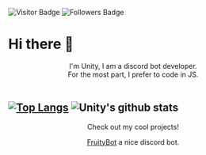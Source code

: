 ![Visitor Badge](https://visitor-badge.laobi.icu/badge?page_id=UnityLxthel&title=Visitors) ![Followers Badge](https://img.shields.io/github/followers/UnityLxthel?label=Followers)
# Hi there 👋

<div style="text-align: center;">
  I'm Unity, I am a discord bot developer.<br/>
  For the most part, I prefer to code in JS.
</div>
<br/>

[![Top Langs](https://github-readme-stats.vercel.app/api/top-langs/?username=UnityLxthel&layout=compact&theme=onedark)](https://github.com/UnityLxthel/)
![Unity's github stats](https://github-readme-stats.vercel.app/api?username=UnityLxthel&hide=issues&theme=onedark)
--------
<div style="text-align: center;">
  Check out my cool projects!

  [FruityBot](https://github.com/UnityLxthel/FruityBot) a nice discord bot.
</div>
</br>
